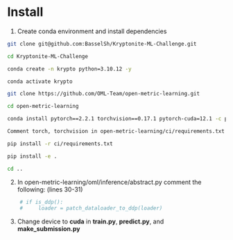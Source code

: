 # Install

1. Create conda environment and install dependencies

```bash
git clone git@github.com:BasselSh/Kryptonite-ML-Challenge.git

cd Kryptonite-ML-Challenge

conda create -n krypto python=3.10.12 -y

conda activate krypto

git clone https://github.com/OML-Team/open-metric-learning.git

cd open-metric-learning

conda install pytorch==2.2.1 torchvision==0.17.1 pytorch-cuda=12.1 -c pytorch -c nvidia

Comment torch, torchvision in open-metric-learning/ci/requirements.txt

pip install -r ci/requirements.txt

pip install -e .

cd ..
```

2. In open-metric-learning/oml/inference/abstract.py comment the following: (lines 30-31)

```python
    # if is_ddp():
    #     loader = patch_dataloader_to_ddp(loader)
```

3. Change device to **cuda** in **train.py**, **predict.py**, and **make_submission.py**
